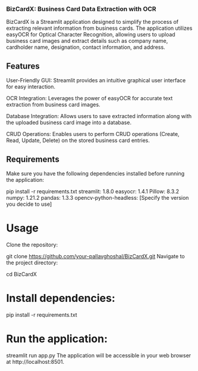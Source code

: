 ### BizCardX: Business Card Data Extraction with OCR
BizCardX is a Streamlit application designed to simplify the process of extracting relevant information from business cards. The application utilizes easyOCR for Optical Character Recognition, allowing users to upload business card images and extract details such as company name, cardholder name, designation, contact information, and address.

## Features
User-Friendly GUI: Streamlit provides an intuitive graphical user interface for easy interaction.

OCR Integration: Leverages the power of easyOCR for accurate text extraction from business card images.

Database Integration: Allows users to save extracted information along with the uploaded business card image into a database.

CRUD Operations: Enables users to perform CRUD operations (Create, Read, Update, Delete) on the stored business card entries.

## Requirements
Make sure you have the following dependencies installed before running the application:

pip install -r requirements.txt
streamlit: 1.8.0
easyocr: 1.4.1
Pillow: 8.3.2
numpy: 1.21.2
pandas: 1.3.3
opencv-python-headless: [Specify the version you decide to use]

# Usage
Clone the repository:

git clone https://github.com/your-pallavghoshal/BizCardX.git
Navigate to the project directory:

cd BizCardX
# Install dependencies:

pip install -r requirements.txt
# Run the application:

streamlit run app.py
The application will be accessible in your web browser at http://localhost:8501.
